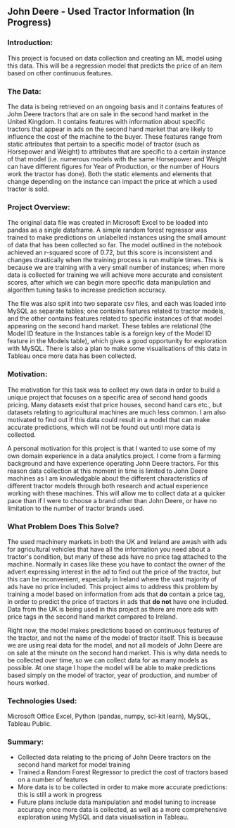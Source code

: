 ## John Deere - Used Tractor Information (In Progress)

### Introduction:
This project is focused on data collection and creating an ML model using this data. This will be a regression model that predicts the price of an item based on other continuous features.

### The Data:
The data is being retrieved on an ongoing basis and it contains features of John Deere tractors that are on sale in the second hand market in the United Kingdom. It contains features with information about specific tractors that appear in ads on the second hand market that are likely to influence the cost of the machine to the buyer. These features range from static attributes that pertain to a specific model of tractor (such as Horsepower and Weight) to attributes that are specific to a certain instance of that model (i.e. numerous models with the same Horsepower and Weight can have different figures for Year of Production, or the number of Hours work the tractor has done). Both the static elements and elements that change depending on the instance can impact the price at which a used tractor is sold.

### Project Overview:
The original data file was created in Microsoft Excel to be loaded into pandas as a single dataframe. A simple random forest regressor was trained to make predictions on unlabelled instances using the small amount of data that has been collected so far. The model outlined in the notebook achieved an r-squared score of 0.72, but this score is inconsistent and changes drastically when the training process is run multiple times. This is because we are training with a very small number of instances; when more data is collected for training we will achieve more accurate and consistent scores, after which we can begin more specific data manipulation and algorithm tuning tasks to increase prediction accuracy.

The file was also split into two separate csv files, and each was loaded into MySQL as separate tables; one contains features related to tractor models, and the other contains features related to specific instances of that model appearing on the second hand market. These tables are relational (the Model ID feature in the Instances table is a foreign key of the Model ID feature in the Models table), which gives a good opportunity for exploration with MySQL. There is also a plan to make some visualisations of this data in Tableau once more data has been collected.

### Motivation:
The motivation for this task was to collect my own data in order to build a unique project that focuses on a specific area of second hand goods pricing. Many datasets exist that price houses, second hand cars etc., but datasets relating to agricultural machines are much less common. I am also motivated to find out if this data could result in a model that can make accurate predictions, which will not be found out until more data is collected.

A personal motivation for this project is that I wanted to use some of my own domain experience in a data analytics project. I come from a farming background and have experience operating John Deere tractors. For this reason data collection at this moment in time is limited to John Deere machines as I am knowledgable about the different characteristics of different tractor models through both research and actual experience working with these machines. This will allow me to collect data at a quicker pace than if I were to choose a brand other than John Deere, or have no limitation to the number of tractor brands used.

### What Problem Does This Solve?
The used machinery markets in both the UK and Ireland are awash with ads for agricultural vehicles that have all the information you need about a tractor's condition, but many of these ads have no price tag attached to the machine. Normally in cases like these you have to contact the owner of the advert expressing interest in the ad to find out the price of the tractor, but this can be inconvenient, especially in Ireland where the vast majority of ads have no price included. This project aims to address this problem by training a model based on information from ads that **do** contain a price tag, in order to predict the price of tractors in ads that **do not** have one included. Data from the UK is being used in this project as there are more ads with price tags in the second hand market compared to Ireland.

Right now, the model makes predictions based on continuous features of the tractor, and not the name of the model of tractor itself. This is because we are using real data for the model, and not all models of John Deere are on sale at the minute on the second hand market. This is why data needs to be collected over time, so we can collect data for as many models as possible. At one stage I hope the model will be able to make predictions based simply on the model of tractor, year of production, and number of hours worked.


### Technologies Used:
Microsoft Office Excel, Python (pandas, numpy, sci-kit learn), MySQL, Tableau Public.

### Summary:

- Collected data relating to the pricing of John Deere tractors on the second hand market for model training 
- Trained a Random Forest Regressor to predict the cost of tractors based on a number of features
- More data is to be collected in order to make more accurate predictions: this is still a work in progress
- Future plans include data manipulation and model tuning to increase accuracy once more data is collected, as well as a more comprehensive exploration using MySQL and data visualisation in Tableau. 
